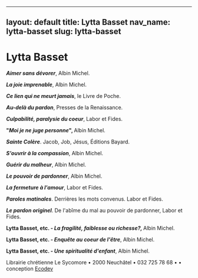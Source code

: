 
---
layout: default
title: Lytta Basset
nav_name: lytta-basset
slug: lytta-basset
---
Lytta Basset
============

<span style="font-weight: bold;"><span style="font-style: italic;">Aimer sans dévorer</span></span>, Albin Michel.

<span style="font-weight: bold;"><span style="font-style: italic;">La joie imprenable</span></span>, Albin Michel.

<span style="font-weight: bold;"><span style="font-style: italic;">Ce lien qui ne meurt jamais</span></span>, le Livre de Poche.

<span style="font-weight: bold;"><span style="font-style: italic;">Au-delà du pardon</span></span>, Presses de la Renaissance.

<span style="font-weight: bold;"><span style="font-style: italic;">Culpabilité, paralysie du coeur</span></span>, Labor et Fides.

<span style="font-weight: bold;">"<span style="font-style: italic;">Moi je ne juge personne</span>", </span>Albin Michel.

<span style="font-weight: bold;"><span style="font-style: italic;">Sainte Colère</span></span>. Jacob, Job, Jésus, Éditions Bayard.

<span style="font-weight: bold;"><span style="font-style: italic;">S'ouvrir à la compassion</span></span>, Albin Michel.

<span style="font-weight: bold;"><span style="font-style: italic;">Guérir du malheur</span></span>, Albin Michel.

<span style="font-weight: bold;"><span style="font-style: italic;">Le pouvoir de pardonner</span></span>, Albin Michel.

<span style="font-weight: bold;"><span style="font-style: italic;">La fermeture à l'amour</span></span>, Labor et Fides.

<span style="font-weight: bold;"><span style="font-style: italic;">Paroles matinales</span></span>. Derrières les mots convenus. Labor et Fides.

<span style="font-weight: bold;"><span style="font-style: italic;">Le pardon originel</span></span>. De l'abîme du mal au pouvoir de pardonner, Labor et Fides.

<span style="font-weight: bold;">Lytta Basset, etc. - <span style="font-style: italic;">La fragilité, faiblesse ou richesse?, </span></span>Albin Michel.

<span style="font-weight: bold;">Lytta Basset, etc. - <span style="font-style: italic;">Enquête au coeur de l'être</span></span>, Albin Michel.

<span style="font-weight: bold;">Lytta Basset, etc. - <span style="font-style: italic;">Une spiritualité d'enfant</span></span>, Albin Michel.

Librairie chrétienne Le Sycomore • 2000 Neuchâtel • 032 725 78 68 •
• conception [Ecodev](http://ecodev.ch)
